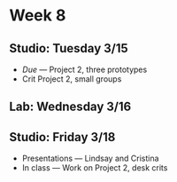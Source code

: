 # Week 8

## Studio: Tuesday 3/15

* _Due_ — Project 2, three prototypes
* Crit Project 2, small groups

## Lab: Wednesday 3/16

## Studio: Friday 3/18

* Presentations — Lindsay and Cristina
* In class — Work on Project 2, desk crits